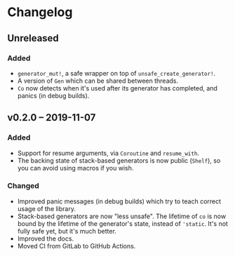 # Changelog

## Unreleased

### Added

- `generator_mut!`, a safe wrapper on top of `unsafe_create_generator!`.
- A version of `Gen` which can be shared between threads.
- `Co` now detects when it's used after its generator has completed, and panics (in debug builds).

## v0.2.0 – 2019-11-07

### Added

- Support for resume arguments, via `Coroutine` and `resume_with`.
- The backing state of stack-based generators is now public (`Shelf`), so you can avoid using macros if you wish.

### Changed

- Improved panic messages (in debug builds) which try to teach correct usage of the library.
- Stack-based generators are now "less unsafe". The lifetime of `co` is now bound by the lifetime of the generator's state, instead of `'static`. It's not fully safe yet, but it's much better.
- Improved the docs.
- Moved CI from GitLab to GitHub Actions.
